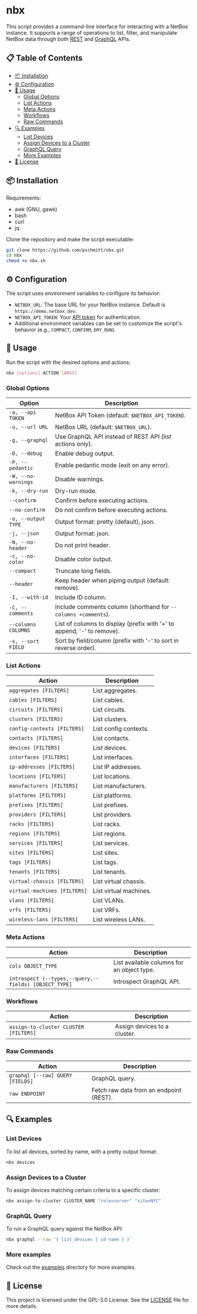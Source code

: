 # nbx

This script provides a command-line interface for interacting with a NetBox
instance. It supports a range of operations to list, filter, and manipulate
NetBox data through both [REST](https://demo.netbox.dev/static/docs/rest-api/overview/)
and [GraphQL](https://demo.netbox.dev/static/docs/graphql-api/overview/) APIs.

## 📋 Table of Contents

- [📦 Installation](#installation)
- [⚙️ Configuration](#configuration)
- [🚀 Usage](#usage)
  - [Global Options](#global-options)
  - [List Actions](#list-actions)
  - [Meta Actions](#meta-actions)
  - [Workflows](#workflows)
  - [Raw Commands](#raw-commands)
- [🔍 Examples](#examples)
  - [List Devices](#list-devices)
  - [Assign Devices to a Cluster](#assign-devices-to-a-cluster)
  - [GraphQL Query](#graphql-query)
  - [More Examples](#more-examples)
- [📜 License](#license)

## 📦 Installation

Requirements:

- awk (GNU, gawk)
- bash
- curl
- jq

Clone the repository and make the script executable:

```bash
git clone https://github.com/pschmitt/nbx.git
cd nbx
chmod +x nbx.sh
```

## ⚙️ Configuration

The script uses environment variables to configure its behavior:

- `NETBOX_URL`: The base URL for your NetBox instance. Default is `https://demo.netbox.dev`.
- `NETBOX_API_TOKEN`: Your [API token](https://demo.netbox.dev/static/docs/rest-api/authentication/) for authentication.
- Additional environment variables can be set to customize the script's behavior (e.g., `COMPACT`, `CONFIRM`, `DRY_RUN`).

## 🚀 Usage

Run the script with the desired options and actions:

```bash
nbx [options] ACTION [ARGS]
```

### Global Options

| Option              | Description                                                            |
| ------------------- | ---------------------------------------------------------------------- |
| `-a, --api TOKEN`   | NetBox API Token (default: `$NETBOX_API_TOKEN`).                       |
| `-u, --url URL`     | NetBox URL (default: `$NETBOX_URL`).                                   |
| `-g, --graphql`     | Use GraphQL API instead of REST API (list actions only).               |
| `-D, --debug`       | Enable debug output.                                                   |
| `-P, --pedantic`    | Enable pedantic mode (exit on any error).                              |
| `-W, --no-warnings` | Disable warnings.                                                      |
| `-k, --dry-run`     | Dry-run mode.                                                          |
| `--confirm`         | Confirm before executing actions.                                      |
| `--no-confirm`      | Do not confirm before executing actions.                               |
| `-o, --output TYPE` | Output format: pretty (default), json.                                 |
| `-j, --json`        | Output format: json.                                                   |
| `-N, --no-header`   | Do not print header.                                                   |
| `-c, --no-color`    | Disable color output.                                                  |
| `--compact`         | Truncate long fields.                                                  |
| `--header`          | Keep header when piping output (default: remove).                      |
| `-I, --with-id`     | Include ID column.                                                     |
| `-C, --comments`    | Include comments column (shorthand for `--columns +comments`).         |
| `--columns COLUMNS` | List of columns to display (prefix with '+' to append, '-' to remove). |
| `-s, --sort FIELD`  | Sort by field/column (prefix with '-' to sort in reverse order).       |

### List Actions

| Action                       | Description            |
| ---------------------------- | ---------------------- |
| `aggregates [FILTERS]`       | List aggregates.       |
| `cables [FILTERS]`           | List cables.           |
| `circuits [FILTERS]`         | List circuits.         |
| `clusters [FILTERS]`         | List clusters.         |
| `config-contexts [FILTERS]`  | List config contexts.  |
| `contacts [FILTERS]`         | List contacts.         |
| `devices [FILTERS]`          | List devices.          |
| `interfaces [FILTERS]`       | List interfaces.       |
| `ip-addresses [FILTERS]`     | List IP addresses.     |
| `locations [FILTERS]`        | List locations.        |
| `manufacturers [FILTERS]`    | List manufacturers.    |
| `platforms [FILTERS]`        | List platforms.        |
| `prefixes [FILTERS]`         | List prefixes.         |
| `providers [FILTERS]`        | List providers.        |
| `racks [FILTERS]`            | List racks.            |
| `regions [FILTERS]`          | List regions.          |
| `services [FILTERS]`         | List services.         |
| `sites [FILTERS]`            | List sites.            |
| `tags [FILTERS]`             | List tags.             |
| `tenants [FILTERS]`          | List tenants.          |
| `virtual-chassis [FILTERS]`  | List virtual chassis.  |
| `virtual-machines [FILTERS]` | List virtual machines. |
| `vlans [FILTERS]`            | List VLANs.            |
| `vrfs [FILTERS]`             | List VRFs.             |
| `wireless-lans [FILTERS]`    | List wireless LANs.    |

### Meta Actions

| Action                                                | Description                                |
| ----------------------------------------------------- | ------------------------------------------ |
| `cols OBJECT_TYPE`                                    | List available columns for an object type. |
| `introspect (--types,--query,--fields) [OBJECT_TYPE]` | Introspect GraphQL API.                    |

### Workflows

| Action                                | Description                  |
| ------------------------------------- | ---------------------------- |
| `assign-to-cluster CLUSTER [FILTERS]` | Assign devices to a cluster. |

### Raw Commands

| Action                           | Description                             |
| -------------------------------- | --------------------------------------- |
| `graphql [--raw] QUERY [FIELDS]` | GraphQL query.                          |
| `raw ENDPOINT`                   | Fetch raw data from an endpoint (REST). |

## 🔍 Examples

### List Devices

To list all devices, sorted by name, with a pretty output format:

```bash
nbx devices
```

### Assign Devices to a Cluster

To assign devices matching certain criteria to a specific cluster:

```bash
nbx assign-to-cluster CLUSTER_NAME "role=server" "site=NYC"
```

### GraphQL Query

To run a GraphQL query against the NetBox API:

```bash
nbx graphql --raw '{ list_devices { id name } }'
```

### More examples

Check out the [examples](./examples) directory for more examples.

## 📜 License

This project is licensed under the GPL-3.0 License.
See the [LICENSE](LICENSE) file for more details.
